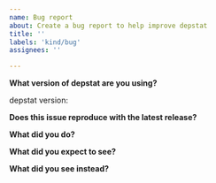 ```yaml
---
name: Bug report
about: Create a bug report to help improve depstat
title: ''
labels: 'kind/bug'
assignees: ''

---
```


<!-- Please answer these questions before submitting your bug report. Thanks! -->

**What version of depstat are you using?**

depstat version:

**Does this issue reproduce with the latest release?**

**What did you do?**

<!--
If possible, provide a recipe for reproducing the error.
A detailed sequence of steps describing what to do to observe the issue is good.
A complete runnable bash shell script is best.
-->

**What did you expect to see?**

**What did you see instead?**